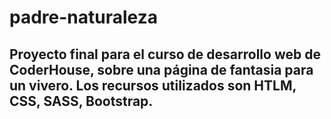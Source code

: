 # padre-naturaleza
## Proyecto final para el curso de desarrollo web de CoderHouse, sobre una página de fantasia para un vivero. Los recursos utilizados son HTLM, CSS, SASS, Bootstrap.
